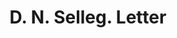 ---
doi: 10.7916/D8K375RX
date_other: '1890'
date_other_textual: 1890-1899
form: correspondence
genre:
- Letters (correspondence)
name:
- D. N. Selleg
object_in_context_url: https://biggert.cul.columbia.edu/items/view/ave_biggert_01164
subject_hierarchical_geographic:
- Newburgh, New York, United States
subject_name:
- D. N. Selleg
title: D. N. Selleg. Letter
sort_title: D. N. Selleg. Letter
call_number: ave_biggert_01164
coordinates:
- 41.51972222222222,-74.0213888888889
pid: ave_biggert_01164
identifiers: ave_biggert_01164
thumbnail: https://derivativo-2.library.columbia.edu/iiif/2/ldpd:343466/full/!256,256/0/native.jpg
permalink: "/biggert/ave_biggert_01164/"
layout: iiif-image-page
---